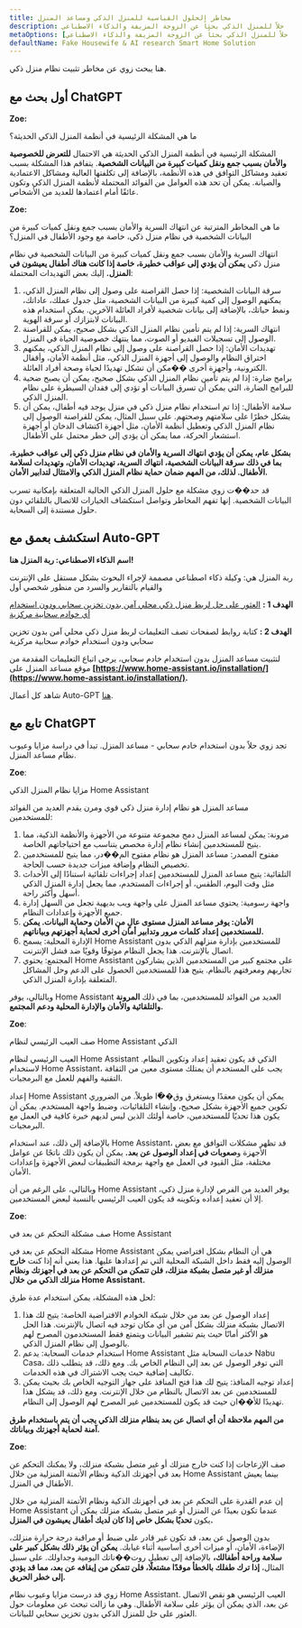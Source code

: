 ```yaml
---
title: مخاطر الحلول القياسية للمنزل الذكي ومساعد المنزل
description: حلاً للمنزل الذكي بحثاً عن الزوجة المزيفة والذكاء الاصطناعي
metaOptions: [تعلم، حلاً للمنزل الذكي بحثاً عن الزوجة المزيفة والذكاء الاصطناعي]
defaultName: Fake Housewife & AI research Smart Home Solution
---
```


<LessonImages imageClasses="mb"  src='fake-housewife-and-ai-research-smart-home-solution/lesson-3-banner.png' alt="fake housewife ai" />

<RoboAcademyText fWeight="600">
  هنا يبحث زوي عن مخاطر تثبيت نظام منزل ذكي.
</RoboAcademyText>


## أول بحث مع ChatGPT

<RoboAcademyDialog>

**Zoe:**

ما هي المشكلة الرئيسية في أنظمة المنزل الذكي الحديثة؟
</RoboAcademyDialog>

<RoboAcademyDialog>

<ChatGPT/>

المشكلة الرئيسية في أنظمة المنزل الذكي الحديثة هي الاحتمال **للتعرض للخصوصية والأمان بسبب جمع ونقل كميات كبيرة من البيانات الشخصية**. يتفاقم هذا المشكلة بسبب تعقيد ومشاكل التوافق في هذه الأنظمة، بالإضافة إلى تكلفتها العالية ومشاكل الاعتمادية والصيانة. يمكن أن تحد هذه العوامل من الفوائد المحتملة لأنظمة المنزل الذكي وتكون عائقًا أمام اعتمادها للعديد من الأشخاص.

</RoboAcademyDialog>

<RoboAcademyDialog>

**Zoe:**

ما هي المخاطر المترتبة عن انتهاك السرية والأمان بسبب جمع ونقل كميات كبيرة من البيانات الشخصية في نظام منزل ذكي، خاصة مع وجود الأطفال في المنزل؟
</RoboAcademyDialog>


<RoboAcademyDialog>

<ChatGPT/>

انتهاك السرية والأمان بسبب جمع ونقل كميات كبيرة من البيانات الشخصية في نظام منزل ذكي **يمكن أن يؤدي إلى عواقب خطيرة، خاصة إذا كانت هناك أطفال يعيشون في المنزل.** إليك بعض التهديدات المحتملة:

1. سرقة البيانات الشخصية: إذا حصل القراصنة على وصول إلى نظام المنزل الذكي، يمكنهم الوصول إلى كمية كبيرة من البيانات الشخصية، مثل جدول عملك، عاداتك، ونمط حياتك، بالإضافة إلى بيانات شخصية لأفراد العائلة الآخرين. يمكن استخدام هذه البيانات لابتزازك أو سرقة الهوية.
2. انتهاك السرية: إذا لم يتم تأمين نظام المنزل الذكي بشكل صحيح، يمكن للقراصنة الوصول إلى تسجيلات الفيديو أو الصوت، مما ينتهك خصوصية الحياة في المنزل.
3. تهديدات الأمان: إذا حصل القراصنة على وصول إلى نظام المنزل الذكي، يمكنهم اختراق النظام والوصول إلى أجهزة المنزل الذكي، مثل أنظمة الأمان، وأقفال الكترونية، وأجهزة أخرى ��مكن أن تشكل تهديدًا لحياة وصحة أفراد العائلة.
4. برامج ضارة: إذا لم يتم تأمين نظام المنزل الذكي بشكل صحيح، يمكن أن يصبح ضحية للبرامج الضارة، التي يمكن أن تسرق البيانات أو تؤدي إلى فقدان السيطرة على نظام المنزل الذكي.
5. سلامة الأطفال: إذا تم استخدام نظام منزل ذكي في منزل يوجد فيه أطفال، يمكن أن يشكل خطرًا على سلامتهم وصحتهم. على سبيل المثال، يمكن للقراصنة الوصول إلى نظام المنزل الذكي وتعطيل أنظمة الأمان، مثل أجهزة اكتشاف الدخان أو أجهزة استشعار الحركة، مما يمكن أن يؤدي إلى خطر محتمل على الأطفال.

**بشكل عام، يمكن أن يؤدي انتهاك السرية والأمان في نظام منزل ذكي إلى عواقب خطيرة، بما في ذلك سرقة البيانات الشخصية، انتهاك السرية، تهديدات الأمان، وتهديدات لسلامة الأطفال. لذلك، من المهم ضمان حماية نظام المنزل الذكي والامتثال لتدابير الأمان.**

</RoboAcademyDialog>

قد حد��ت زوي مشكلة مع حلول المنزل الذكي الحالية المتعلقة بإمكانية تسرب البيانات الشخصية. إنها تفهم المخاطر وتواصل استكشاف الخيارات للاتصال بالتلقائي دون حلول مستندة إلى السحابة.

## استكشف بعمق مع Auto-GPT

<RoboAcademyTerminal title="Auto-GPT">

**اسم الذكاء الاصطناعي: ربة المنزل هنا!**

ربة المنزل هي: وكيلة ذكاء اصطناعي مصممة لإجراء البحوث بشكل مستقل على الإنترنت والقيام بالتقارير والسرد من منظور شخصي أول

**الهدف 1 :**  <u>العثور على حل لربط منزل ذكي محلي آمن بدون تخزين سحابي ودون استخدام أي خوادم سحابية مركزية</u>

**الهدف 2 :** كتابة روابط لصفحات تصف التعليمات لربط منزل ذكي محلي آمن بدون تخزين سحابي ودون استخدام خوادم سحابية مركزية

</RoboAcademyTerminal>

<RoboAcademyTerminal title="Research result">

لتثبيت مساعد المنزل بدون استخدام خادم سحابي، يرجى اتباع التعليمات المقدمة من موقع مساعد المنزل على **[https://www.home-assistant.io/installation/](https://www.home-assistant.io/installation/).** 
</RoboAcademyTerminal>

شاهد كل أعمال Auto-GPT [هنا](https://www.notion.so/Process-AUTO-GPT-ousewife-9-1-1-a017c63d7707483a92f6872361e0f8fa).

## تابع مع ChatGPT

تجد زوي حلاً بدون استخدام خادم سحابي - مساعد المنزل. تبدأ في دراسة مزايا وعيوب نظام مساعد المنزل.


<RoboAcademyDialog>

**Zoe**:

مزايا نظام المنزل الذكي Home Assistant

</RoboAcademyDialog>

<RoboAcademyDialog>

<ChatGPT/>

مساعد المنزل هو نظام إدارة منزل ذكي قوي ومرن يقدم العديد من الفوائد للمستخدمين:

1. مرونة: يمكن لمساعد المنزل دمج مجموعة متنوعة من الأجهزة والأنظمة الذكية، مما يتيح للمستخدمين إنشاء نظام إدارة مخصص يتناسب مع احتياجاتهم الخاصة.
2. مفتوح المصدر: مساعد المنزل هو نظام مفتوح الم��در، مما يتيح للمستخدمين تخصيص النظام وإضافة ميزات جديدة حسب الحاجة.
3. التلقائية: يتيح مساعد المنزل للمستخدمين إعداد إجراءات تلقائية استنادًا إلى الأحداث مثل وقت اليوم، الطقس، أو إجراءات المستخدم، مما يجعل إدارة المنزل الذكي أسهل وأكثر راحة.
4. واجهة رسومية: يحتوي مساعد المنزل على واجهة ويب بديهية تجعل من السهل إدارة جميع الأجهزة وإعدادات النظام.
5. **الأمان: يوفر مساعد المنزل مستوى عالٍ من الأمان وحماية البيانات. يمكن للمستخدمين إعداد كلمات مرور وتدابير أمان أخرى لحماية أجهزتهم وبياناتهم.**
6. الإدارة المحلية: يسمح Home Assistant للمستخدمين بإدارة منزلهم الذكي بدون اتصال بالإنترنت. هذا يجعل النظام موثوقًا وقويًا ضد فشل الإنترنت.
7. المجتمع: يحتوي Home Assistant على مجتمع كبير من المستخدمين الذين يشاركون تجاربهم ومعرفتهم بالنظام. يتيح هذا للمستخدمين الحصول على الدعم وحل المشاكل المتعلقة بإدارة المنزل الذكي.

وبالتالي، يوفر Home Assistant العديد من الفوائد للمستخدمين، بما في ذلك **المرونة والتلقائية والأمان والإدارة المحلية ودعم المجتمع.**

</RoboAcademyDialog>

<RoboAcademyDialog>

**Zoe**:

صف العيب الرئيسي لنظام Home Assistant الذكي

</RoboAcademyDialog>

<RoboAcademyDialog>

<ChatGPT/>

العيب الرئيسي لنظام Home Assistant الذكي قد يكون تعقيد إعداد وتكوين النظام. لاستخدام Home Assistant، يجب على المستخدم أن يمتلك مستوى معين من الثقافة التقنية والفهم للعمل مع البرمجيات.

إعداد Home Assistant يمكن أن يكون معقدًا ويستغرق وق��ًا طويلاً. من الضروري تكوين جميع الأجهزة بشكل صحيح، وإنشاء التلقائيات، وضبط واجهة المستخدم. يمكن أن يكون هذا تحديًا للمستخدمين، خاصة أولئك الذين ليس لديهم خبرة كافية في العمل مع البرمجيات.

بالإضافة إلى ذلك، عند استخدام Home Assistant، قد تظهر مشكلات التوافق مع بعض الأجهزة و**صعوبات في إعداد الوصول عن بعد.** يمكن أن يكون ذلك ناتجًا عن عوامل مختلفة، مثل القيود في العمل مع واجهة برمجة التطبيقات لبعض الأجهزة وإعدادات الأمان.

وبالتالي، على الرغم من أن Home Assistant يوفر العديد من الفرص لإدارة منزل ذكي، إلا أن تعقيد إعداده وتكوينه قد يكون العيب الرئيسي بالنسبة لبعض المستخدمين.

</RoboAcademyDialog>

<RoboAcademyDialog>

**Zoe**:

صف مشكلة التحكم عن بعد في Home Assistant

</RoboAcademyDialog>

<RoboAcademyDialog>

<ChatGPT/>

مشكلة التحكم عن بعد في Home Assistant هي أن النظام بشكل افتراضي يمكن الوصول إليه فقط داخل الشبكة المحلية التي تم إعدادها عليها. هذا يعني أنه إذا كنت **خارج منزلك أو غير متصل بشبكة منزلك، فلن تتمكن من التحكم عن بعد في أجهزتك ونظام منزلك الذكي من خلال Home Assistant.**

لحل هذه المشكلة، يمكن استخدام عدة طرق:

1. إعداد الوصول عن بعد من خلال شبكة الخوادم الافتراضية الخاصة: يتيح لك هذا الاتصال بشبكة منزلك بشكل آمن من أي مكان توجد فيه اتصال بالإنترنت. هذا الحل هو الأكثر أمانًا حيث يتم تشفير البيانات ويتمتع فقط المستخدمون المصرح لهم بالوصول إلى نظام المنزل الذكي.
2. استخدام خدمات السحابة: يدعم Home Assistant خدمات السحابة مثل Nabu Casa، التي توفر الوصول عن بعد إلى النظام الخاص بك. ومع ذلك، قد يتطلب ذلك تكاليف إضافية حيث يجب الاشتراك في هذه الخدمات.
3. إعداد توجيه المنافذ: يتيح لك هذا فتح المنافذ على جهاز التوجيه الخاص بك بحيث يمكن للمستخدمين عن بعد الاتصال بالنظام من خلال الإنترنت. ومع ذلك، قد يشكل هذا تهديدًا للأ��ان حيث قد يكون للمستخدمين غير المصرح لهم الوصول إلى النظام.

**من المهم ملاحظة أن أي اتصال عن بعد بنظام منزلك الذكي يجب أن يتم باستخدام طرق آمنة لحماية أجهزتك وبياناتك.**

</RoboAcademyDialog>

<RoboAcademyDialog>

**Zoe**:

صف الإزعاجات إذا كنت خارج منزلك أو غير متصل بشبكة منزلك، ولا يمكنك التحكم عن بعد في أجهزتك الذكية ونظام الأتمتة المنزلية من خلال Home Assistant بينما يعيش الأطفال في المنزل.

</RoboAcademyDialog>

<RoboAcademyDialog>

<ChatGPT/>

إن عدم القدرة على التحكم عن بعد في أجهزتك الذكية ونظام الأتمتة المنزلية من خلال Home Assistant عندما تكون بعيدًا عن المنزل أو غير متصل بشبكة منزلك يمكن أن يكون **تحديًا بشكل خاص إذا كان لديك أطفال يعيشون في المنزل.**

بدون الوصول عن بعد، قد تكون غير قادر على ضبط أو مراقبة درجة حرارة منزلك، الإضاءة، الأمان، أو ميزات أخرى أساسية أثناء غيابك. **يمكن أن يؤثر ذلك بشكل كبير على سلامة وراحة أطفالك،** بالإضافة إلى تعطيل روت��ناتك اليومية وجداولك. على سبيل المثال، **إذا ترك طفلك بالخطأ موقدًا مشتعلًا، فلن تتمكن من إيقافه عن بعد، مما قد يؤدي إلى خطر الحريق.**

</RoboAcademyDialog>


<RoboAcademyText>

زوي قد درست مزايا وعيوب نظام Home Assistant. العيب الرئيسي هو نقص الاتصال عن بعد، الذي يمكن أن يؤثر على سلامة الأطفال. وهي ما زالت تبحث عن معلومات حول العثور على حل للمنزل الذكي بدون تخزين سحابي للبيانات.

</RoboAcademyText >




